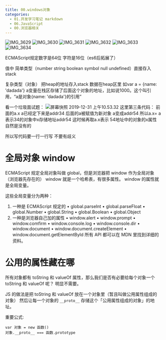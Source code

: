 ```yaml
---
title: 00.windows对象
categories:
  - 01.开发学习笔记 markdown
  - 06.JavaScript
  - 00.浏览器相关
---
```


![IMG_3629](http://md.summeres.site/note/IMG_3629.png)
![IMG_3630](http://md.summeres.site/note/IMG_3630.png)
![IMG_3631](http://md.summeres.site/note/IMG_3631.png)
![IMG_3632](http://md.summeres.site/note/IMG_3632.png)
![IMG_3633](http://md.summeres.site/note/IMG_3633.png)
![IMG_3634](http://md.summeres.site/note/IMG_3634.png)

ECMAScript规定数字是64位 字符是16位（es6后拓展了）

值中 简单类型（number string boolean symbol null undefined）直接存入stack

复杂类型（对象） 把heap的地址存入stack 数据在heap区里
如var a = {name: 'dadada'} a变量在栈区存储了后面这个对象的地址，比如说1000。这个叫引用，“a是对象{name: 'dadada'}的引用”

看一个垃圾面试题：
![屏幕快照 2019-12-31 上午10.53.32](http://md.summeres.site/note/%E5%B1%8F%E5%B9%95%E5%BF%AB%E7%85%A7%202019-12-31%20%E4%B8%8A%E5%8D%8810.53.32.png)
这里第三条代码：
前面的a.x a已经定下来是addr34 后面的a被赋值为新对象 a变成addr54
所以a.x= a 表示34的对象中x存储地址addr54
这时候再取a.x表示 54地址中的对象的x属性 自然是没有的

所以写代码要一行一行写 不要有歧义


# 全局对象 window
ECMAScript 规定全局对象叫做 global，但是浏览器把 window 作为全局对象（浏览器先存在的）
window 就是一个哈希表，有很多属性。
window 的属性就是全局变量。

这些全局变量分为两种：
1.	一种是 ECMAScript 规定的
•	global.parseInt
•	global.parseFloat
•	global.Number
•	global.String
•	global.Boolean
•	global.Object
2.	一种是浏览器自己加的属性
•	window.alert
•	window.prompt
•	window.comfirm
•	window.console.log
•	window.console.dir
•	window.document
•	window.document.createElement
•	window.document.getElementById
所有 API 都可以在 MDN 里找到详细的资料。

# 公用的属性藏在哪
所有对象都有 toString 和 valueOf 属性，那么我们是否有必要给每个对象一个 toString 和 valueOf 呢？
明显不需要。

JS 的做法是把 toString 和 valueOf 放在一个对象里（暂且叫做公用属性组成的对象）
然后让每一个对象的 `__proto__` 存储这个「公用属性组成的对象」的地址。

重要公式:
```
var 对象 = new 函数()
对象.__proto__ === 函数.prototype
```

